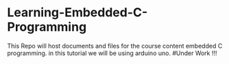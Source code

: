 # Learning-Embedded-C-Programming
This Repo will host documents and files for the course content  embedded C programming. 
in this tutorial we will be using arduino uno.
#Under Work !!!
